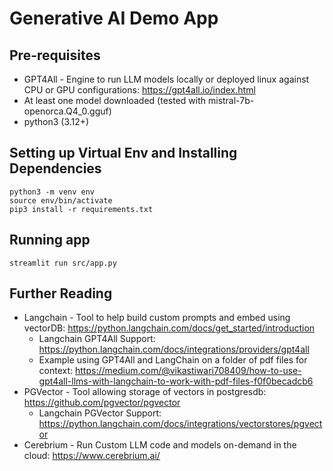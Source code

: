 # Generative AI Demo App

## Pre-requisites
* GPT4All - Engine to run LLM models locally or deployed linux against CPU or GPU configurations: https://gpt4all.io/index.html
* At least one model downloaded (tested with mistral-7b-openorca.Q4_0.gguf)
* python3 (3.12+)

## Setting up Virtual Env and Installing Dependencies
```
python3 -m venv env
source env/bin/activate
pip3 install -r requirements.txt
```

## Running app
```
streamlit run src/app.py
```

## Further Reading

* Langchain - Tool to help build custom prompts and embed using vectorDB: https://python.langchain.com/docs/get_started/introduction
    * Langchain GPT4All Support: https://python.langchain.com/docs/integrations/providers/gpt4all
    * Example using GPT4All and LangChain on a folder of pdf files for context: https://medium.com/@vikastiwari708409/how-to-use-gpt4all-llms-with-langchain-to-work-with-pdf-files-f0f0becadcb6
 * PGVector - Tool allowing storage of vectors in postgresdb: https://github.com/pgvector/pgvector
    * Langchain PGVector Support: https://python.langchain.com/docs/integrations/vectorstores/pgvector
 * Cerebrium - Run Custom LLM code and models on-demand in the cloud: https://www.cerebrium.ai/

